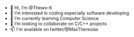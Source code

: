 - 👋 Hi, I’m @Thewo-6
- 👀 I’m interested in coding especially software developing
- 🌱 I’m currently learning Computer Science
- 💞️ I’m looking to collaborate on C/C++ projects
- 📫 I'm available on twitter/@MaxTheresias

<!---
Thewo-6/Thewo-6 is a ✨ special ✨ repository because its `README.md` (this file) appears on your GitHub profile.
You can click the Preview link to take a look at your changes.
--->
